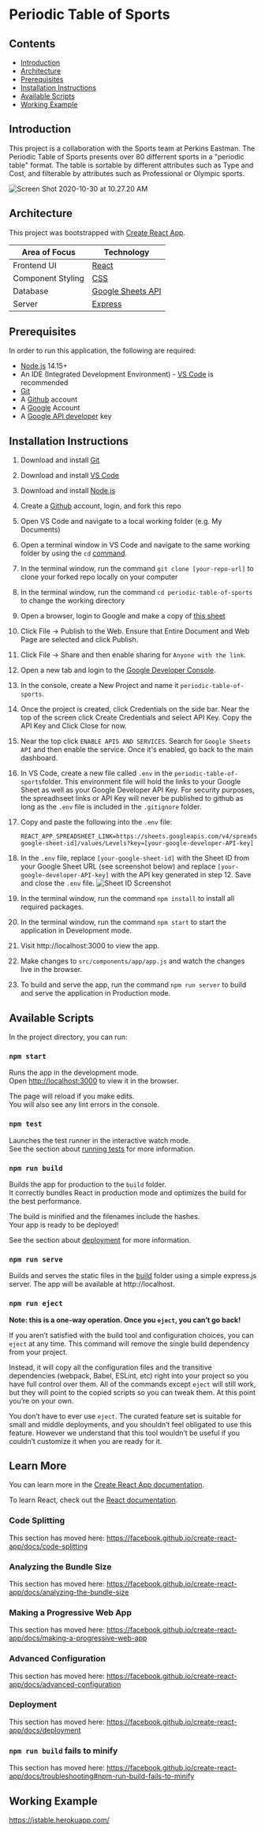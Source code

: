 # Periodic Table of Sports

## Contents

- [Introduction](#Introduction)
- [Architecture](#Architecture)
- [Prerequisites](#Prerequisites)
- [Installation Instructions](#Installation-Instructions)
- [Available Scripts](#Available-Scripts)
- [Working Example](#Working-Example)

## Introduction

This project is a collaboration with the Sports team at Perkins Eastman. The Periodic Table of Sports presents over 80 differrent sports in a "periodic table" format. The table is sortable by different attributes such as Type and Cost, and filterable by attributes such as Professional or Olympic sports.

![Screen Shot 2020-10-30 at 10.27.20 AM](https://raw.githubusercontent.com/jeffreyclu/periodic-table-of-sports/3da247b9fe008a806cf2f81d3e757fbd78ce900f/README.assets/Screen%20Shot%202020-10-30%20at%2010.27.20%20AM.png)

## Architecture

This project was bootstrapped with [Create React App](https://github.com/facebook/create-react-app).

| Area of Focus           | Technology          |
| ----------------------- | ------------------- |
| Frontend UI             | [React](https://reactjs.org/)               |
| Component Styling       | [CSS](https://developer.mozilla.org/en-US/docs/Web/CSS)   |
| Database                | [Google Sheets API](https://developers.google.com/sheets/api)      |
| Server                  | [Express](https://expressjs.com/)             |

## Prerequisites

In order to run this application, the following are required:

- [Node.js](https://nodejs.org/en/) 14.15+
- An IDE (Integrated Development Environment) - [VS Code](https://code.visualstudio.com/) is recommended
- [Git](https://git-scm.com/)
- A [Github](https://github.com/) account
- A [Google](https://google.com) Account
- A [Google API developer](https://developers.google.com/) key

## Installation Instructions

1. Download and install [Git](https://git-scm.com/downloads)

2. Download and install [VS Code](https://code.visualstudio.com/download)

3. Download and install [Node.js](https://nodejs.org/en/download/)

4. Create a [Github](https://github.com/) account, login, and fork this repo

5. Open VS Code and navigate to a local working folder (e.g. My Documents)

6. Open a terminal window in VS Code and navigate to the same working folder by using the `cd` [command](https://www.howtogeek.com/659411/how-to-change-directories-in-command-prompt-on-windows-10/).

7. In the terminal window, run the command `git clone [your-repo-url]` to clone your forked repo locally on your computer

8. In the terminal window, run the command `cd periodic-table-of-sports` to change the working directory

9. Open a browser, login to Google and make a copy of [this sheet](https://docs.google.com/spreadsheets/d/1fWhPRda2Nb9umDM6NCScFV12WcR-QC9XT0gKat1IBIk/edit?usp=sharing)

10. Click File -> Publish to the Web. Ensure that Entire Document and Web Page are selected and click Publish.

11. Click File -> Share and then enable sharing for `Anyone with the link`.

12. Open a new tab and login to the [Google Developer Console](https://console.developers.google.com/apis/dashboard).

13. In the console, create a New Project and name it `periodic-table-of-sports`.

14. Once the project is created, click Credentials on the side bar. Near the top of the screen click Create Credentials and select API Key. Copy the API Key and Click Close for now.

15. Near the top click `ENABLE APIS AND SERVICES`. Search for `Google Sheets API` and then enable the service. Once it's enabled, go back to the main dashboard.

16. In VS Code, create a new file called `.env` in the `periodic-table-of-sports`folder. This environment file will hold the links to your Google Sheet as well as your Google Developer API Key. For security purposes, the spreadhseet links or API Key will never be published to github as long as the `.env` file is included in the `.gitignore` folder.

17. Copy and paste the following into the `.env` file:

      ```
      REACT_APP_SPREADSHEET_LINK=https://sheets.googleapis.com/v4/spreadsheets/[your-google-sheet-id]/values/Levels?key=[your-google-developer-API-key]
      ```


18. In the `.env` file, replace `[your-google-sheet-id]` with the Sheet ID from your Google Sheet URL (see screenshot below) and replace `[your-google-developer-API-key]` with the API key generated in step 12. Save and close the `.env` file.
![Sheet ID Screenshot](https://raw.githubusercontent.com/jeffreyclu/interactive-stacking/master/README.assets/Screen%20Shot%202020-10-28%20at%203.23.11%20PM.png)

19. In the terminal window, run the command `npm install` to install all required packages.
20. In the terminal window, run the command `npm start` to start the application in Development mode.
21. Visit http://localhost:3000 to view the app.
22. Make changes to `src/components/app/app.js` and watch the changes live in the browser.
23. To build and serve the app, run the command `npm run server` to build and serve the application in Production mode.

##  Available Scripts

In the project directory, you can run:

### `npm start`

Runs the app in the development mode.<br />
Open [http://localhost:3000](http://localhost:3000) to view it in the browser.

The page will reload if you make edits.<br />
You will also see any lint errors in the console.

### `npm test`

Launches the test runner in the interactive watch mode.<br />
See the section about [running tests](https://facebook.github.io/create-react-app/docs/running-tests) for more information.

### `npm run build`

Builds the app for production to the `build` folder.<br />
It correctly bundles React in production mode and optimizes the build for the best performance.

The build is minified and the filenames include the hashes.<br />
Your app is ready to be deployed!

See the section about [deployment](https://facebook.github.io/create-react-app/docs/deployment) for more information.

### `npm run serve`

Builds and serves the static files in the [build](#npm-run-build) folder using a simple express.js server. The app will be available at http://localhost.

### `npm run eject`

**Note: this is a one-way operation. Once you `eject`, you can’t go back!**

If you aren’t satisfied with the build tool and configuration choices, you can `eject` at any time. This command will remove the single build dependency from your project.

Instead, it will copy all the configuration files and the transitive dependencies (webpack, Babel, ESLint, etc) right into your project so you have full control over them. All of the commands except `eject` will still work, but they will point to the copied scripts so you can tweak them. At this point you’re on your own.

You don’t have to ever use `eject`. The curated feature set is suitable for small and middle deployments, and you shouldn’t feel obligated to use this feature. However we understand that this tool wouldn’t be useful if you couldn’t customize it when you are ready for it.

## Learn More

You can learn more in the [Create React App documentation](https://facebook.github.io/create-react-app/docs/getting-started).

To learn React, check out the [React documentation](https://reactjs.org/).

### Code Splitting

This section has moved here: https://facebook.github.io/create-react-app/docs/code-splitting

### Analyzing the Bundle Size

This section has moved here: https://facebook.github.io/create-react-app/docs/analyzing-the-bundle-size

### Making a Progressive Web App

This section has moved here: https://facebook.github.io/create-react-app/docs/making-a-progressive-web-app

### Advanced Configuration

This section has moved here: https://facebook.github.io/create-react-app/docs/advanced-configuration

### Deployment

This section has moved here: https://facebook.github.io/create-react-app/docs/deployment

### `npm run build` fails to minify

This section has moved here: https://facebook.github.io/create-react-app/docs/troubleshooting#npm-run-build-fails-to-minify

## Working Example

https://jstable.herokuapp.com/
